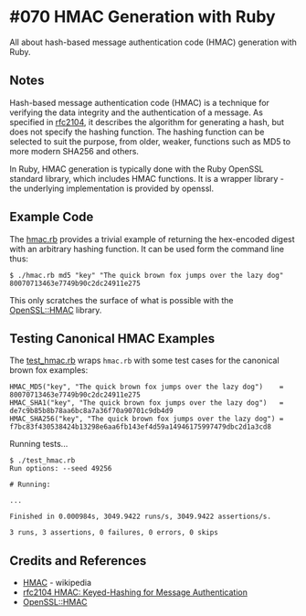 # #070 HMAC Generation with Ruby

All about hash-based message authentication code (HMAC) generation with Ruby.

## Notes

Hash-based message authentication code (HMAC) is a technique for verifying the data integrity and the authentication of a message.
As specified in [rfc2104](https://tools.ietf.org/html/rfc2104), it describes the algorithm for generating a hash,
but does not specify the hashing function. The hashing function can be selected to suit the purpose, from older, weaker, functions
such as MD5 to more modern SHA256 and others.

In Ruby, HMAC generation is typically done with the Ruby OpenSSL standard library, which includes HMAC functions.
It is a wrapper library - the underlying implementation is provided by openssl.


## Example Code

The [hmac.rb](./hmac.rb) provides a trivial example of returning the hex-encoded digest with an arbitrary hashing function.
It can be used form the command line thus:

    $ ./hmac.rb md5 "key" "The quick brown fox jumps over the lazy dog"
    80070713463e7749b90c2dc24911e275

This only scratches the surface of what is possible with the
[OpenSSL::HMAC](https://ruby-doc.org/stdlib-2.1.0/libdoc/openssl/rdoc/OpenSSL/HMAC.html) library.

## Testing Canonical HMAC Examples

The [test_hmac.rb](./test_hmac.rb) wraps `hmac.rb` with some test cases for the canonical brown fox examples:

    HMAC_MD5("key", "The quick brown fox jumps over the lazy dog")    = 80070713463e7749b90c2dc24911e275
    HMAC_SHA1("key", "The quick brown fox jumps over the lazy dog")   = de7c9b85b8b78aa6bc8a7a36f70a90701c9db4d9
    HMAC_SHA256("key", "The quick brown fox jumps over the lazy dog") = f7bc83f430538424b13298e6aa6fb143ef4d59a14946175997479dbc2d1a3cd8

Running tests...

    $ ./test_hmac.rb
    Run options: --seed 49256

    # Running:

    ...

    Finished in 0.000984s, 3049.9422 runs/s, 3049.9422 assertions/s.

    3 runs, 3 assertions, 0 failures, 0 errors, 0 skips

## Credits and References
* [HMAC](https://en.wikipedia.org/wiki/HMAC) - wikipedia
* [rfc2104 HMAC: Keyed-Hashing for Message Authentication](https://tools.ietf.org/html/rfc2104)
* [OpenSSL::HMAC](https://ruby-doc.org/stdlib-2.1.0/libdoc/openssl/rdoc/OpenSSL/HMAC.html)
